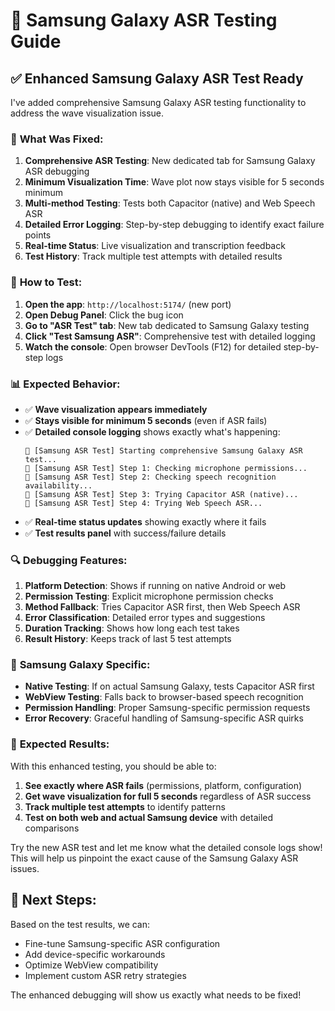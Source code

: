 # 🎤 Samsung Galaxy ASR Testing Guide

## ✅ **Enhanced Samsung Galaxy ASR Test Ready**

I've added comprehensive Samsung Galaxy ASR testing functionality to address the wave visualization issue.

### 🎯 **What Was Fixed:**

1. **Comprehensive ASR Testing**: New dedicated tab for Samsung Galaxy ASR debugging
2. **Minimum Visualization Time**: Wave plot now stays visible for 5 seconds minimum 
3. **Multi-method Testing**: Tests both Capacitor (native) and Web Speech ASR
4. **Detailed Error Logging**: Step-by-step debugging to identify exact failure points
5. **Real-time Status**: Live visualization and transcription feedback
6. **Test History**: Track multiple test attempts with detailed results

### 🧪 **How to Test:**

1. **Open the app**: `http://localhost:5174/` (new port)
2. **Open Debug Panel**: Click the bug icon
3. **Go to "ASR Test" tab**: New tab dedicated to Samsung Galaxy testing
4. **Click "Test Samsung ASR"**: Comprehensive test with detailed logging
5. **Watch the console**: Open browser DevTools (F12) for detailed step-by-step logs

### 📊 **Expected Behavior:**

- ✅ **Wave visualization appears immediately**
- ✅ **Stays visible for minimum 5 seconds** (even if ASR fails)
- ✅ **Detailed console logging** shows exactly what's happening:
  ```
  🎤 [Samsung ASR Test] Starting comprehensive Samsung Galaxy ASR test...
  🎤 [Samsung ASR Test] Step 1: Checking microphone permissions...
  🎤 [Samsung ASR Test] Step 2: Checking speech recognition availability...
  🎤 [Samsung ASR Test] Step 3: Trying Capacitor ASR (native)...
  🎤 [Samsung ASR Test] Step 4: Trying Web Speech ASR...
  ```
- ✅ **Real-time status updates** showing exactly where it fails
- ✅ **Test results panel** with success/failure details

### 🔍 **Debugging Features:**

1. **Platform Detection**: Shows if running on native Android or web
2. **Permission Testing**: Explicit microphone permission checks
3. **Method Fallback**: Tries Capacitor ASR first, then Web Speech ASR
4. **Error Classification**: Detailed error types and suggestions
5. **Duration Tracking**: Shows how long each test takes
6. **Result History**: Keeps track of last 5 test attempts

### 📱 **Samsung Galaxy Specific:**

- **Native Testing**: If on actual Samsung Galaxy, tests Capacitor ASR first
- **WebView Testing**: Falls back to browser-based speech recognition
- **Permission Handling**: Proper Samsung-specific permission requests
- **Error Recovery**: Graceful handling of Samsung-specific ASR quirks

### 🎯 **Expected Results:**

With this enhanced testing, you should be able to:

1. **See exactly where ASR fails** (permissions, platform, configuration)
2. **Get wave visualization for full 5 seconds** regardless of ASR success
3. **Track multiple test attempts** to identify patterns
4. **Test on both web and actual Samsung device** with detailed comparisons

Try the new ASR test and let me know what the detailed console logs show! This will help us pinpoint the exact cause of the Samsung Galaxy ASR issues.

## 🔧 **Next Steps:**

Based on the test results, we can:
- Fine-tune Samsung-specific ASR configuration
- Add device-specific workarounds
- Optimize WebView compatibility
- Implement custom ASR retry strategies

The enhanced debugging will show us exactly what needs to be fixed!
